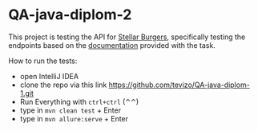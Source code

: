 # QA-java-diplom-2
This project is testing the API for [Stellar Burgers](https://stellarburgers.nomoreparties.site/), specifically testing the endpoints based on the [documentation](https://code.s3.yandex.net/qa-automation-engineer/java/cheatsheets/paid-track/diplom/api-documentation.pdf) provided with the task.

How to run the tests:
- open IntelliJ IDEA
- clone the repo via this link https://github.com/tevizo/QA-java-diplom-1.git
- Run Everything with `ctrl+ctrl` (⌃⌃)
- type in `mvn clean test` + Enter
- type in `mvn allure:serve` + Enter
